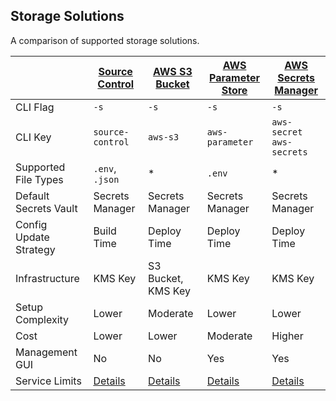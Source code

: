 ## Storage Solutions ##

A comparison of supported storage solutions.

| | [Source Control](SOURCE_CONTROL.md) | [AWS S3 Bucket](S3.md) | [AWS Parameter Store](PARAMETER.md) | [AWS Secrets Manager](SECRETS_MANAGER.md) | 
|-|-|-|-|-|
| CLI Flag | `-s` | `-s` | `-s` | `-s` | `-s` |
| CLI Key | `source-control` | `aws-s3`  | `aws-parameter` | `aws-secret` `aws-secrets` |
| Supported File Types | `.env`, `.json` | * | `.env` | * |
| Default Secrets Vault | Secrets Manager | Secrets Manager | Secrets Manager | Secrets Manager |
| Config Update Strategy | Build Time | Deploy Time | Deploy Time | Deploy Time |
| Infrastructure | KMS Key | S3 Bucket, KMS Key | KMS Key | KMS Key |
| Setup Complexity | Lower | Moderate | Lower | Lower |
| Cost | Lower | Lower | Moderate | Higher |
| Management GUI | No | No | Yes | Yes |
| Service Limits | [Details](https://docs.aws.amazon.com/general/latest/gr/aws_service_limits.html) | [Details](https://docs.aws.amazon.com/general/latest/gr/aws_service_limits.html)| [Details](https://docs.aws.amazon.com/general/latest/gr/aws_service_limits.html) |  [Details](https://docs.aws.amazon.com/general/latest/gr/aws_service_limits.html) |

